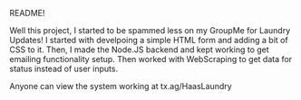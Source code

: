 README!

Well this project, I started to be spammed less on my GroupMe for Laundry Updates!
I started with develpoing a simple HTML form and adding a bit of CSS to it. Then, I made the Node.JS backend and kept working to get
emailing functionality setup.
Then worked with WebScraping to get data for status instead of user inputs.

Anyone can view the system working at tx.ag/HaasLaundry